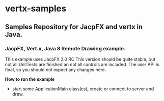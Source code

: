 vertx-samples
=============

Samples Repository for JacpFX and vertx in Java.
------------------------------------------------

### JacpFX, Vert.x, Java 8 Remote Drawing example.
 This example uses JacpFX 2.0 RC This version should be quite stable, but not all UnitTests are finished an not all controls are included. The user API is final, so you should not expect any changes here.

**How to run the example**
- start some ApplicationMain class(es), create or connect to server and draw.



